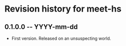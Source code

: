 # Revision history for meet-hs

## 0.1.0.0 -- YYYY-mm-dd

* First version. Released on an unsuspecting world.
